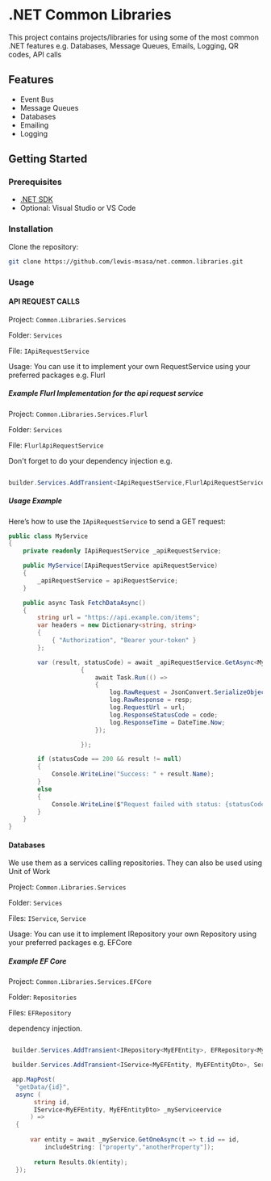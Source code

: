 # .NET Common Libraries

This project contains projects/libraries for using some of the most common .NET features e.g. Databases, Message Queues, Emails, Logging, QR codes, API calls

## Features

- Event Bus
- Message Queues
- Databases
- Emailing
- Logging

## Getting Started

### Prerequisites

- [.NET SDK](https://dotnet.microsoft.com/en-us/download)
- Optional: Visual Studio or VS Code

### Installation

Clone the repository:

```bash
git clone https://github.com/lewis-msasa/net.common.libraries.git

```

### Usage

#### API REQUEST CALLS

Project: `Common.Libraries.Services`

Folder: `Services`

File: `IApiRequestService`

Usage: You can use it to implement your own RequestService using your preferred packages e.g. Flurl

##### Example Flurl Implementation for the api request service

Project: `Common.Libraries.Services.Flurl`

Folder: `Services`

File: `FlurlApiRequestService`

Don't forget to do your dependency injection e.g.

```csharp

builder.Services.AddTransient<IApiRequestService,FlurlApiRequestService>();

```

##### Usage Example

Here’s how to use the `IApiRequestService` to send a GET request:

```csharp
public class MyService
{
    private readonly IApiRequestService _apiRequestService;

    public MyService(IApiRequestService apiRequestService)
    {
        _apiRequestService = apiRequestService;
    }

    public async Task FetchDataAsync()
    {
        string url = "https://api.example.com/items";
        var headers = new Dictionary<string, string>
        {
            { "Authorization", "Bearer your-token" }
        };

        var (result, statusCode) = await _apiRequestService.GetAsync<MyResponseModel>(url, headers, logRequest: async (req, resp, code) =>
                    {
                        await Task.Run(() =>
                        {
                            log.RawRequest = JsonConvert.SerializeObject(data);
                            log.RawResponse = resp;
                            log.RequestUrl = url;
                            log.ResponseStatusCode = code;
                            log.ResponseTime = DateTime.Now;
                        });

                    });

        if (statusCode == 200 && result != null)
        {
            Console.WriteLine("Success: " + result.Name);
        }
        else
        {
            Console.WriteLine($"Request failed with status: {statusCode}");
        }
    }
}

```

#### Databases

We use them as a services calling repositories. They can also be used using Unit of Work

Project: `Common.Libraries.Services`

Folder: `Services`

Files: `IService`, `Service`

Usage: You can use it to implement IRepository your own Repository using your preferred packages e.g. EFCore

##### Example EF Core

Project: `Common.Libraries.Services.EFCore`

Folder: `Repositories`

Files: `EFRepository`

dependency injection.

```csharp

 builder.Services.AddTransient<IRepository<MyEFEntity>, EFRepository<MyEFEntity, DBContext>>();

 builder.Services.AddTransient<IService<MyEFEntity, MyEFEntityDto>, Service<MyEFEntity, MyEFEntityDto>>();

```

```csharp
 app.MapPost(
  "getData/{id}",
  async (
       string id,
       IService<MyEFEntity, MyEFEntityDto> _myServiceervice
      ) =>
  {
     
      var entity = await _myService.GetOneAsync(t => t.id == id,
          includeString: ["property","anotherProperty"]);
    
       return Results.Ok(entity);
  });
```





